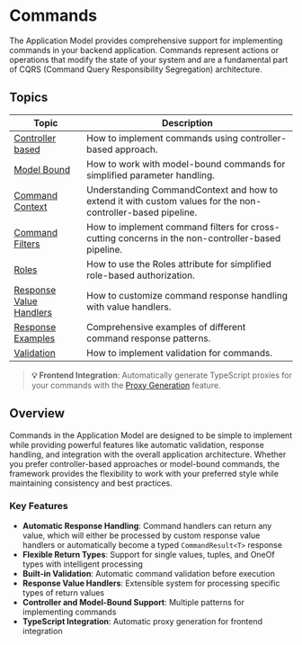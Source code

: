 # Commands

The Application Model provides comprehensive support for implementing commands in your backend application. Commands represent actions or operations that modify the state of your system and are a fundamental part of CQRS (Command Query Responsibility Segregation) architecture.

## Topics

| Topic | Description |
| ------- | ----------- |
| [Controller based](./controller-based.md) | How to implement commands using controller-based approach. |
| [Model Bound](./model-bound.md) | How to work with model-bound commands for simplified parameter handling. |
| [Command Context](./command-context.md) | Understanding CommandContext and how to extend it with custom values for the non-controller-based pipeline. |
| [Command Filters](./command-filters.md) | How to implement command filters for cross-cutting concerns in the non-controller-based pipeline. |
| [Roles](../roles.md) | How to use the Roles attribute for simplified role-based authorization. |
| [Response Value Handlers](./response-value-handlers.md) | How to customize command response handling with value handlers. |
| [Response Examples](./response-examples.md) | Comprehensive examples of different command response patterns. |
| [Validation](./validation.md) | How to implement validation for commands. |

> **💡 Frontend Integration**: Automatically generate TypeScript proxies for your commands with the [Proxy Generation](../proxy-generation.md) feature.

## Overview

Commands in the Application Model are designed to be simple to implement while providing powerful features like automatic validation, response handling, and integration with the overall application architecture. Whether you prefer controller-based approaches or model-bound commands, the framework provides the flexibility to work with your preferred style while maintaining consistency and best practices.

### Key Features

- **Automatic Response Handling**: Command handlers can return any value, which will either be processed by custom response value handlers or automatically become a typed `CommandResult<T>` response
- **Flexible Return Types**: Support for single values, tuples, and OneOf types with intelligent processing
- **Built-in Validation**: Automatic command validation before execution
- **Response Value Handlers**: Extensible system for processing specific types of return values
- **Controller and Model-Bound Support**: Multiple patterns for implementing commands
- **TypeScript Integration**: Automatic proxy generation for frontend integration
